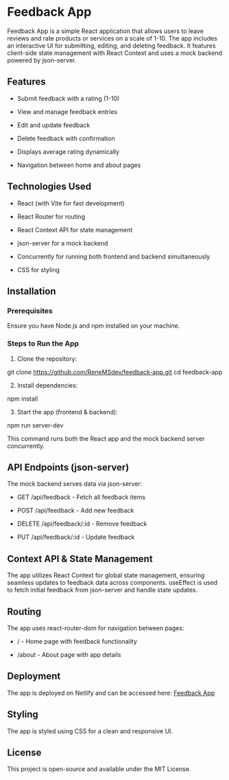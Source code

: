 # Feedback App

Feedback App is a simple React application that allows users to leave reviews and rate products or services on a scale of 1-10. The app includes an interactive UI for submitting, editing, and deleting feedback. It features client-side state management with React Context and uses a mock backend powered by json-server.

## Features

* Submit feedback with a rating (1-10)

* View and manage feedback entries

* Edit and update feedback

* Delete feedback with confirmation

* Displays average rating dynamically

* Navigation between home and about pages

## Technologies Used

* React (with Vite for fast development)

* React Router for routing

* React Context API for state management

* json-server for a mock backend

* Concurrently for running both frontend and backend simultaneously

* CSS for styling

## Installation

### Prerequisites

Ensure you have Node.js and npm installed on your machine.

### Steps to Run the App

1. Clone the repository:

git clone https://github.com/ReneMSdev/feedback-app.git 
cd feedback-app

2. Install dependencies:

npm install

3. Start the app (frontend & backend):

npm run server-dev

This command runs both the React app and the mock backend server concurrently.

## API Endpoints (json-server)

The mock backend serves data via json-server:

* GET /api/feedback - Fetch all feedback items

* POST /api/feedback - Add new feedback

* DELETE /api/feedback/:id - Remove feedback

* PUT /api/feedback/:id - Update feedback

## Context API & State Management

The app utilizes React Context for global state management, ensuring seamless updates to feedback data across components. useEffect is used to fetch initial feedback from json-server and handle state updates.

## Routing

The app uses react-router-dom for navigation between pages:

* / - Home page with feedback functionality

* /about - About page with app details

## Deployment

The app is deployed on Netlify and can be accessed here:
[Feedback App](https://feedback-app-rms.netlify.app/)

## Styling

The app is styled using CSS for a clean and responsive UI.

## License

This project is open-source and available under the MIT License.

